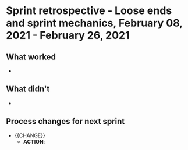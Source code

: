 # Sprint retrospective - Loose ends and sprint mechanics, February 08, 2021 - February 26, 2021

## What worked
*

## What didn't
*

## Process changes for next sprint
* {{CHANGE}}
  * **ACTION**:

